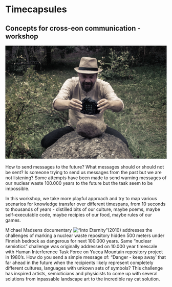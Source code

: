 # Timecapsules
## Concepts for cross-eon communication -workshop

![](https://github.com/kimitobo/Timecapsules/blob/master/pics/TimeCapsules_1.png?raw=true)

How to send messages to the future? What messages should or should not be sent? Is someone trying to send us messages from the past but we are not listening? Some attempts have been made to send warning messages of our nuclear waste 100.000 years to the future but the task seem to be impossible.

In this workshop, we take more playful approach and try to map various scenarios for knowledge transfer over different timespans, from 10 seconds to thousands of years - distilled bits of our culture, maybe poems, maybe self-executable code, maybe recipies of our food, maybe rules of our games.

Michael Madsens documentary ![“Into Eternity”(2010)](https://en.wikipedia.org/wiki/Into_Eternity_(film)) addresses the challenges of marking a nuclear waste repository hidden 500 meters under Finnish bedrock as dangerous for next 100.000 years. Same “nuclear semiotics” challenge was originally addressed on 10.000 year timescale with Human Interference Task Force on Yucca Mountain repository project in 1980’s. How do you send a simple message of: “Danger - keep away’ that far ahead in the future when the recipients likely represent completely different cultures, languages with unkown sets of symbols? This challenge has inspired artists, semioticians and physicists to come up with several solutions from inpassable landscape art to the incredible ray cat solution.




